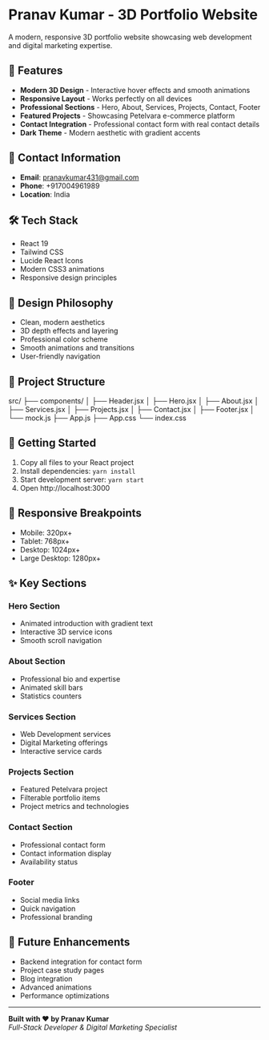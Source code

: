 # Pranav Kumar - 3D Portfolio Website

A modern, responsive 3D portfolio website showcasing web development and digital marketing expertise.

## 🚀 Features

- **Modern 3D Design** - Interactive hover effects and smooth animations
- **Responsive Layout** - Works perfectly on all devices
- **Professional Sections** - Hero, About, Services, Projects, Contact, Footer
- **Featured Projects** - Showcasing Petelvara e-commerce platform
- **Contact Integration** - Professional contact form with real contact details
- **Dark Theme** - Modern aesthetic with gradient accents

## 📧 Contact Information

- **Email**: pranavkumar431@gmail.com
- **Phone**: +917004961989
- **Location**: India

## 🛠️ Tech Stack

- React 19
- Tailwind CSS
- Lucide React Icons
- Modern CSS3 animations
- Responsive design principles

## 🎨 Design Philosophy

- Clean, modern aesthetics
- 3D depth effects and layering
- Professional color scheme
- Smooth animations and transitions
- User-friendly navigation

## 📁 Project Structure

src/
├── components/
│ ├── Header.jsx
│ ├── Hero.jsx
│ ├── About.jsx
│ ├── Services.jsx
│ ├── Projects.jsx
│ ├── Contact.jsx
│ ├── Footer.jsx
│ └── mock.js
├── App.js
├── App.css
└── index.css


## 🚀 Getting Started

1. Copy all files to your React project  
2. Install dependencies: `yarn install`  
3. Start development server: `yarn start`  
4. Open http://localhost:3000  

## 📱 Responsive Breakpoints

- Mobile: 320px+  
- Tablet: 768px+  
- Desktop: 1024px+  
- Large Desktop: 1280px+  

## ✨ Key Sections

### Hero Section
- Animated introduction with gradient text
- Interactive 3D service icons
- Smooth scroll navigation

### About Section
- Professional bio and expertise
- Animated skill bars
- Statistics counters

### Services Section
- Web Development services
- Digital Marketing offerings
- Interactive service cards

### Projects Section
- Featured Petelvara project
- Filterable portfolio items
- Project metrics and technologies

### Contact Section
- Professional contact form
- Contact information display
- Availability status

### Footer
- Social media links
- Quick navigation
- Professional branding

## 🎯 Future Enhancements

- Backend integration for contact form
- Project case study pages
- Blog integration
- Advanced animations
- Performance optimizations

---

**Built with ❤️ by Pranav Kumar**  
*Full-Stack Developer & Digital Marketing Specialist*
